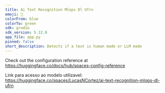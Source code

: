 ```yaml
---
title: Ai Text Recognition Mlops Dl Ufrn
emoji: 🐨
colorFrom: blue
colorTo: green
sdk: gradio
sdk_version: 5.12.0
app_file: app.py
pinned: false
short_description: Detects if a text is human made or LLM made
---
```

Check out the configuration reference at https://huggingface.co/docs/hub/spaces-config-reference

Link para acesso ao modelo utilizavel: https://huggingface.co/spaces/LucasNCortez/ai-text-recognition-mlops-dl-ufrn
